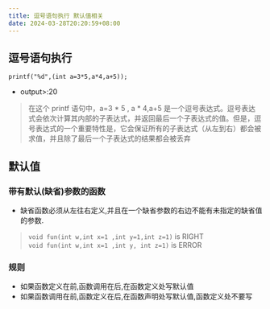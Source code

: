 ```yaml
---
title: 逗号语句执行 默认值相关
date: 2024-03-28T20:20:59+08:00
---
```


## 逗号语句执行
`printf("%d",(int a=3*5,a*4,a+5));`
- output>:20
> 在这个 printf 语句中，a=3 * 5 , a * 4,a+5 是一个逗号表达式。逗号表达式会依次计算其内部的子表达式，并返回最后一个子表达式的值。但是，逗号表达式的一个重要特性是，它会保证所有的子表达式（从左到右）都会被求值，并且除了最后一个子表达式的结果都会被丢弃
## 默认值
### 带有默认(缺省)参数的函数
- 缺省函数必须从左往右定义,并且在一个缺省参数的右边不能有未指定的缺省值的参数.

> `void fun(int w,int x=1 ,int y=1,int z=1)` is RIGHT  
`void fun(int w,int x=1 ,int y, int z=1)` is ERROR
### 规则
- 如果函数定义在前,函数调用在后,在函数定义处写默认值
- 如果函数调用在前,函数定义在后,在函数声明处写默认值,函数定义处不要写
